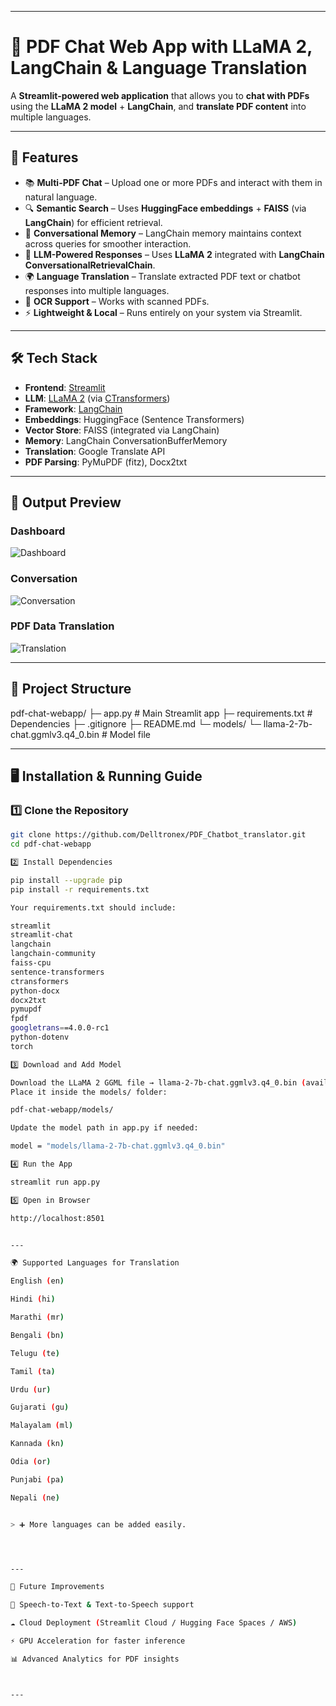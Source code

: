 
---

# 📄 PDF Chat Web App with LLaMA 2, LangChain & Language Translation

A **Streamlit-powered web application** that allows you to **chat with PDFs** using the **LLaMA 2 model** + **LangChain**, and **translate PDF content** into multiple languages.

---

## 🚀 Features

* 📚 **Multi-PDF Chat** – Upload one or more PDFs and interact with them in natural language.
* 🔍 **Semantic Search** – Uses **HuggingFace embeddings** + **FAISS** (via **LangChain**) for efficient retrieval.
* 🧠 **Conversational Memory** – LangChain memory maintains context across queries for smoother interaction.
* 🤖 **LLM-Powered Responses** – Uses **LLaMA 2** integrated with **LangChain ConversationalRetrievalChain**.
* 🌍 **Language Translation** – Translate extracted PDF text or chatbot responses into multiple languages.
* 📑 **OCR Support** – Works with scanned PDFs.
* ⚡ **Lightweight & Local** – Runs entirely on your system via Streamlit.

---

## 🛠️ Tech Stack

* **Frontend**: [Streamlit](https://streamlit.io/)  
* **LLM**: [LLaMA 2](https://ai.meta.com/llama/) (via [CTransformers](https://github.com/marella/ctransformers))  
* **Framework**: [LangChain](https://www.langchain.com/)  
* **Embeddings**: HuggingFace (Sentence Transformers)  
* **Vector Store**: FAISS (integrated via LangChain)  
* **Memory**: LangChain ConversationBufferMemory  
* **Translation**: Google Translate API  
* **PDF Parsing**: PyMuPDF (fitz), Docx2txt  

---

## 📸 Output Preview

### Dashboard

![Dashboard](https://github.com/user-attachments/assets/957db58f-f8eb-44b1-8bc5-954d7384700e)

### Conversation

![Conversation](https://github.com/user-attachments/assets/0bbc2dcb-88da-4240-af15-51bb7eb127dd)

### PDF Data Translation

![Translation](https://github.com/user-attachments/assets/cc81890c-1ea7-429b-aee5-b106f92889fd)

---

## 📂 Project Structure

pdf-chat-webapp/ ├─ app.py                   # Main Streamlit app ├─ requirements.txt         # Dependencies ├─ .gitignore ├─ README.md └─ models/ └─ llama-2-7b-chat.ggmlv3.q4_0.bin   # Model file

---

## 🖥 Installation & Running Guide

### 1️⃣ Clone the Repository

```bash
git clone https://github.com/Delltronex/PDF_Chatbot_translator.git
cd pdf-chat-webapp

2️⃣ Install Dependencies

pip install --upgrade pip
pip install -r requirements.txt

Your requirements.txt should include:

streamlit
streamlit-chat
langchain
langchain-community
faiss-cpu
sentence-transformers
ctransformers
python-docx
docx2txt
pymupdf
fpdf
googletrans==4.0.0-rc1
python-dotenv
torch

3️⃣ Download and Add Model

Download the LLaMA 2 GGML file → llama-2-7b-chat.ggmlv3.q4_0.bin (available on HuggingFace).
Place it inside the models/ folder:

pdf-chat-webapp/models/

Update the model path in app.py if needed:

model = "models/llama-2-7b-chat.ggmlv3.q4_0.bin"

4️⃣ Run the App

streamlit run app.py

5️⃣ Open in Browser

http://localhost:8501


---

🌍 Supported Languages for Translation

English (en)

Hindi (hi)

Marathi (mr)

Bengali (bn)

Telugu (te)

Tamil (ta)

Urdu (ur)

Gujarati (gu)

Malayalam (ml)

Kannada (kn)

Odia (or)

Punjabi (pa)

Nepali (ne)


> ➕ More languages can be added easily.




---

🔮 Future Improvements

🎤 Speech-to-Text & Text-to-Speech support

☁️ Cloud Deployment (Streamlit Cloud / Hugging Face Spaces / AWS)

⚡ GPU Acceleration for faster inference

📊 Advanced Analytics for PDF insights



---




